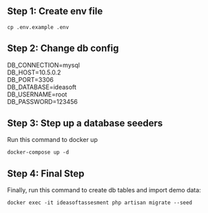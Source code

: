 ## Step 1: Create env file 

```
cp .env.example .env
```

## Step 2: Change db config

DB_CONNECTION=mysql<br>
DB_HOST=10.5.0.2<br>
DB_PORT=3306<br>
DB_DATABASE=ideasoft<br>
DB_USERNAME=root<br>
DB_PASSWORD=123456<br>

## Step 3: Step up a database seeders

Run this command to docker up

```
docker-compose up -d
```
## Step 4: Final Step
Finally, run this command to create db tables and import demo data:

```
docker exec -it ideasoftassesment php artisan migrate --seed
```

